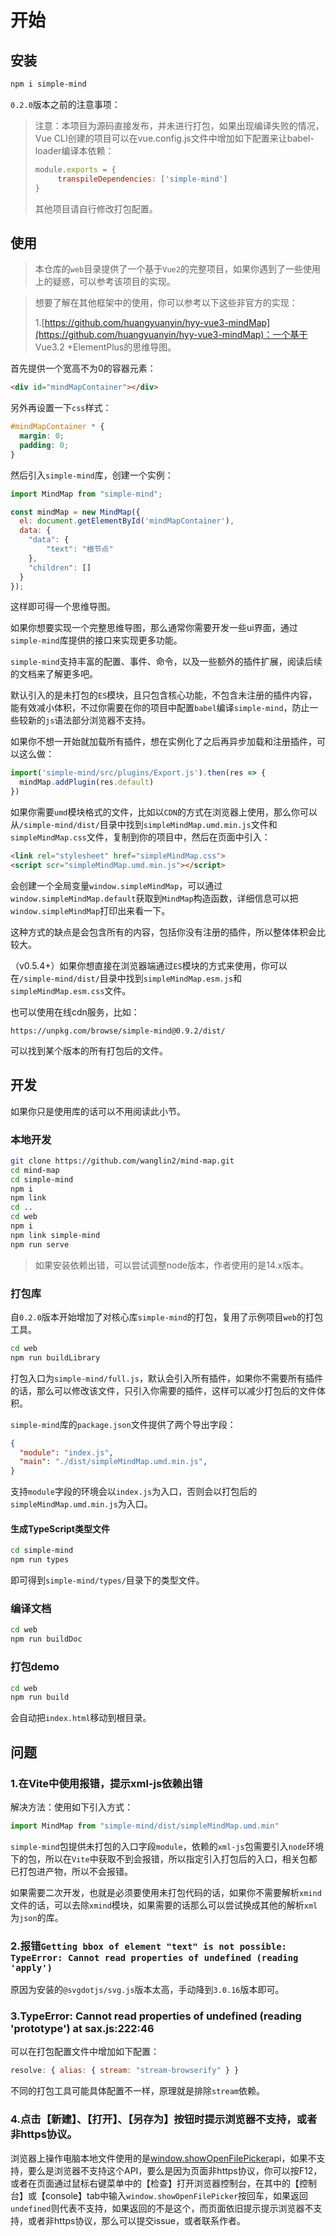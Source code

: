 # 开始

## 安装

```bash
npm i simple-mind
```

`0.2.0`版本之前的注意事项：

> 注意：本项目为源码直接发布，并未进行打包，如果出现编译失败的情况，Vue CLI创建的项目可以在vue.config.js文件中增加如下配置来让babel-loader编译本依赖：
> 
> ```js
> module.exports = {
>      transpileDependencies: ['simple-mind']
> }
> ```
> 
> 其他项目请自行修改打包配置。

## 使用

> 本仓库的`web`目录提供了一个基于`Vue2`的完整项目，如果你遇到了一些使用上的疑惑，可以参考该项目的实现。

> 想要了解在其他框架中的使用，你可以参考以下这些非官方的实现：
>
> 1.[https://github.com/huangyuanyin/hyy-vue3-mindMap](https://github.com/huangyuanyin/hyy-vue3-mindMap)：一个基于 Vue3.2 +ElementPlus的思维导图。

首先提供一个宽高不为0的容器元素：

```html
<div id="mindMapContainer"></div>
```

另外再设置一下`css`样式：

```css
#mindMapContainer * {
  margin: 0;
  padding: 0;
}
```

然后引入`simple-mind`库，创建一个实例：

```js
import MindMap from "simple-mind";

const mindMap = new MindMap({
  el: document.getElementById('mindMapContainer'),
  data: {
    "data": {
        "text": "根节点"
    },
    "children": []
  }
});
```

这样即可得一个思维导图。

如果你想要实现一个完整思维导图，那么通常你需要开发一些ui界面，通过`simple-mind`库提供的接口来实现更多功能。

`simple-mind`支持丰富的配置、事件、命令，以及一些额外的插件扩展，阅读后续的文档来了解更多吧。

默认引入的是未打包的`ES`模块，且只包含核心功能，不包含未注册的插件内容，能有效减小体积，不过你需要在你的项目中配置`babel`编译`simple-mind`，防止一些较新的`js`语法部分浏览器不支持。

如果你不想一开始就加载所有插件，想在实例化了之后再异步加载和注册插件，可以这么做：

```js
import('simple-mind/src/plugins/Export.js').then(res => {
  mindMap.addPlugin(res.default)
})
```

如果你需要`umd`模块格式的文件，比如以`CDN`的方式在浏览器上使用，那么你可以从`/simple-mind/dist/`目录中找到`simpleMindMap.umd.min.js`文件和`simpleMindMap.css`文件，复制到你的项目中，然后在页面中引入：

```html
<link rel="stylesheet" href="simpleMindMap.css">
<script scr="simpleMindMap.umd.min.js"></script>
```

会创建一个全局变量`window.simpleMindMap`，可以通过`window.simpleMindMap.default`获取到`MindMap`构造函数，详细信息可以把`window.simpleMindMap`打印出来看一下。

这种方式的缺点是会包含所有的内容，包括你没有注册的插件，所以整体体积会比较大。

（v0.5.4+）如果你想直接在浏览器端通过`ES`模块的方式来使用，你可以在`/simple-mind/dist/`目录中找到`simpleMindMap.esm.js`和`simpleMindMap.esm.css`文件。

也可以使用在线cdn服务，比如：

```
https://unpkg.com/browse/simple-mind@0.9.2/dist/
```

可以找到某个版本的所有打包后的文件。

## 开发

如果你只是使用库的话可以不用阅读此小节。

### 本地开发

```bash
git clone https://github.com/wanglin2/mind-map.git
cd mind-map
cd simple-mind
npm i
npm link
cd ..
cd web
npm i
npm link simple-mind
npm run serve
```

> 如果安装依赖出错，可以尝试调整node版本，作者使用的是14.x版本。

### 打包库

自`0.2.0`版本开始增加了对核心库`simple-mind`的打包，复用了示例项目`web`的打包工具。

```bash
cd web
npm run buildLibrary
```

打包入口为`simple-mind/full.js`，默认会引入所有插件，如果你不需要所有插件的话，那么可以修改该文件，只引入你需要的插件，这样可以减少打包后的文件体积。

`simple-mind`库的`package.json`文件提供了两个导出字段：

```json
{
  "module": "index.js",
  "main": "./dist/simpleMindMap.umd.min.js",
}
```

支持`module`字段的环境会以`index.js`为入口，否则会以打包后的`simpleMindMap.umd.min.js`为入口。

#### 生成TypeScript类型文件

```bash
cd simple-mind
npm run types
```

即可得到`simple-mind/types/`目录下的类型文件。

### 编译文档

```bash
cd web 
npm run buildDoc
```

### 打包demo

```bash
cd web
npm run build
```

会自动把`index.html`移动到根目录。

## 问题

### 1.在Vite中使用报错，提示xml-js依赖出错

解决方法：使用如下引入方式：

```js
import MindMap from "simple-mind/dist/simpleMindMap.umd.min"
```

`simple-mind`包提供未打包的入口字段`module`，依赖的`xml-js`包需要引入`node`环境下的包，所以在`Vite`中获取不到会报错，所以指定引入打包后的入口，相关包都已打包进产物，所以不会报错。

如果需要二次开发，也就是必须要使用未打包代码的话，如果你不需要解析`xmind`文件的话，可以去除`xmind`模块，如果需要的话那么可以尝试换成其他的解析`xml`为`json`的库。

### 2.报错`Getting bbox of element "text" is not possible: TypeError: Cannot read properties of undefined (reading 'apply')`

原因为安装的`@svgdotjs/svg.js`版本太高，手动降到`3.0.16`版本即可。

### 3.TypeError: Cannot read properties of undefined (reading 'prototype') at sax.js:222:46 

可以在打包配置文件中增加如下配置：

```js
resolve: { alias: { stream: "stream-browserify" } }
```

不同的打包工具可能具体配置不一样，原理就是排除`stream`依赖。

### 4.点击【新建】、【打开】、【另存为】按钮时提示浏览器不支持，或者非https协议。

浏览器上操作电脑本地文件使用的是[window.showOpenFilePicker](https://developer.mozilla.org/zh-CN/docs/Web/API/Window/showOpenFilePicker)api，如果不支持，要么是浏览器不支持这个API，要么是因为页面非https协议，你可以按F12，或者在页面通过鼠标右键菜单中的【检查】打开浏览器控制台，在其中的【控制台】或【console】tab中输入`window.showOpenFilePicker`按回车，如果返回`undefined`则代表不支持，如果返回的不是这个，而页面依旧提示提示浏览器不支持，或者非https协议，那么可以提交issue，或者联系作者。